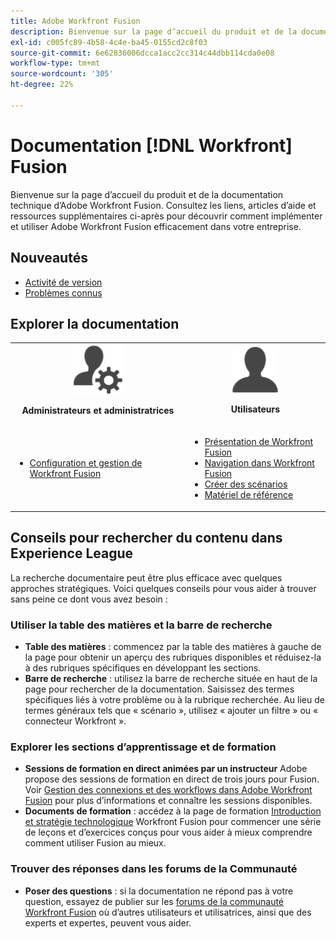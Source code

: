 ```yaml
---
title: Adobe Workfront Fusion
description: Bienvenue sur la page d’accueil du produit et de la documentation technique d’Adobe Workfront Fusion. Consultez les liens, articles d’aide et ressources supplémentaires ci-après pour découvrir comment implémenter et utiliser Adobe Workfront Fusion efficacement dans votre entreprise.
exl-id: c005fc89-4b58-4c4e-ba45-0155cd2c8f03
source-git-commit: 6e62836006dcca1acc2cc314c44dbb114cda0e08
workflow-type: tm+mt
source-wordcount: '305'
ht-degree: 22%

---
```


# Documentation [!DNL Workfront] Fusion

Bienvenue sur la page d’accueil du produit et de la documentation technique d’Adobe Workfront Fusion. Consultez les liens, articles d’aide et ressources supplémentaires ci-après pour découvrir comment implémenter et utiliser Adobe Workfront Fusion efficacement dans votre entreprise.

## Nouveautés

* [Activité de version](/help/workfront-fusion/fusion-product-releases/fusion-release-activity.md)
* [Problèmes connus](https://experienceleague.adobe.com/en/docs/workfront-known-issues/issues/fusion/workfrontfusion)

## Explorer la documentation

<table>

<tr>
    <td style="text-align: center;"><img src="assets/admin-icon.png" style="width: 80px; height: 80px;"><p><b>Administrateurs et administratrices</b></p></td>
    <td style="text-align: center;"><img src="assets/users-icon.png" style="width: 75px; height: 75px;"><p><b>Utilisateurs</b></p></td>
  </tr>
  <tr>
    <td>
    <ul>
    <li><a href="/help/workfront-fusion/set-up-and-manage-workfront-fusion/set-up-and-manage-workfront-fusion-toc.md">Configuration et gestion de Workfront Fusion</a></li>
    </ul>
 </td>
    <td>
        <ul>
        <li><a href="/help/workfront-fusion/get-started-with-fusion/understand-fusion/understand-fusion-toc.md">Présentation de Workfront Fusion</a></li>
        <li><a href="/help/workfront-fusion/get-started-with-fusion/navigate-fusion/navigate-workfront-fusion.md">Navigation dans Workfront Fusion</a></li>
        <li><a href="/help/workfront-fusion/create-scenarios/create-scenarios-toc.md">Créer des scénarios</a></li>
        <li><a href="/help/workfront-fusion/references/references-toc.md">Matériel de référence</a></li>
        </ul>
    </td>
  </tr>
</table>

## Conseils pour rechercher du contenu dans Experience League

La recherche documentaire peut être plus efficace avec quelques approches stratégiques. Voici quelques conseils pour vous aider à trouver sans peine ce dont vous avez besoin :

### Utiliser la table des matières et la barre de recherche

* **Table des matières** : commencez par la table des matières à gauche de la page pour obtenir un aperçu des rubriques disponibles et réduisez-la à des rubriques spécifiques en développant les sections.
* **Barre de recherche** : utilisez la barre de recherche située en haut de la page pour rechercher de la documentation. Saisissez des termes spécifiques liés à votre problème ou à la rubrique recherchée. Au lieu de termes généraux tels que « scénario », utilisez « ajouter un filtre » ou « connecteur Workfront ».

### Explorer les sections d’apprentissage et de formation

* **Sessions de formation en direct animées par un instructeur** Adobe propose des sessions de formation en direct de trois jours pour Fusion. Voir [Gestion des connexions et des workflows dans Adobe Workfront Fusion](https://learning.adobe.com/courses/adobe_workfront/cours000000000098121.html) pour plus d’informations et connaître les sessions disponibles.
* **Documents de formation** : accédez à la page de formation [Introduction et stratégie technologique](https://experienceleague.adobe.com/en/docs/workfront-learn/tutorials-workfront/fusion/welcome-to-workfront-fusion/introduction-and-tech-strategy) Workfront Fusion pour commencer une série de leçons et d’exercices conçus pour vous aider à mieux comprendre comment utiliser Fusion au mieux.

### Trouver des réponses dans les forums de la Communauté

* **Poser des questions** : si la documentation ne répond pas à votre question, essayez de publier sur les [forums de la communauté Workfront Fusion](https://experienceleaguecommunities.adobe.com/t5/workfront-fusion/ct-p/workfront-fusion-2) où d’autres utilisateurs et utilisatrices, ainsi que des experts et expertes, peuvent vous aider.
